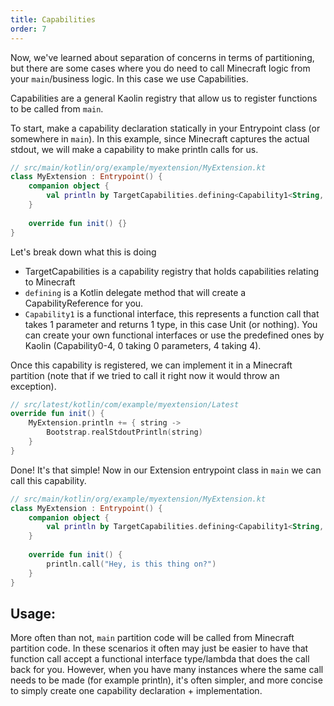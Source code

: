 ```yaml
---
title: Capabilities
order: 7
---
```


Now, we've learned about separation of concerns in terms of partitioning, but there are some cases where you do need to call Minecraft logic from your `main`/business logic. In this case we use Capabilities.

Capabilities are a general Kaolin registry that allow us to register functions to be called from `main`. 

To start, make a capability declaration statically in your Entrypoint class (or somewhere in `main`). In this example, since Minecraft captures the actual stdout, we will make a capability to make println calls for us.

```kotlin
// src/main/kotlin/org/example/myextension/MyExtension.kt
class MyExtension : Entrypoint() {
    companion object {
        val println by TargetCapabilities.defining<Capability1<String, Unit>>()
    }
    
    override fun init() {}
}
```

Let's break down what this is doing

 - TargetCapabilities is a capability registry that holds capabilities relating to Minecraft
 - `defining` is a Kotlin delegate method that will create a CapabilityReference for you.
 - `Capability1` is a functional interface, this represents a function call that takes 1 parameter and returns 1 type, in this case Unit (or nothing). You can create your own functional interfaces or use the predefined ones by Kaolin (Capability0-4, 0 taking 0 parameters, 4 taking 4).

Once this capability is registered, we can implement it in a Minecraft partition (note that if we tried to call it right now it would throw an exception).

```kotlin
// src/latest/kotlin/com/example/myextension/Latest
override fun init() {
    MyExtension.println += { string ->
        Bootstrap.realStdoutPrintln(string)
    }
}
```

Done! It's that simple! Now in our Extension entrypoint class in `main` we can call this capability.

```kotlin
// src/main/kotlin/org/example/myextension/MyExtension.kt
class MyExtension : Entrypoint() {
    companion object {
        val println by TargetCapabilities.defining<Capability1<String, Unit>>()
    }
    
    override fun init() {
        println.call("Hey, is this thing on?")
    }
}
```

## Usage:

More often than not, `main` partition code will be called from Minecraft partition code. In these scenarios it often may just be easier to have that function call accept a functional interface type/lambda that does the call back for you. However, when you have many instances where the same call needs to be made (for example println), it's often simpler, and more concise to simply create one capability declaration + implementation. 